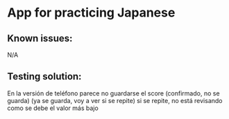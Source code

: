# App for practicing Japanese

## Known issues:

N/A

## Testing solution:

En la versión de teléfono parece no guardarse el score (confirmado, no se guarda) (ya se guarda, voy a ver si se repite) si se repite, no está revisando como se debe el valor más bajo